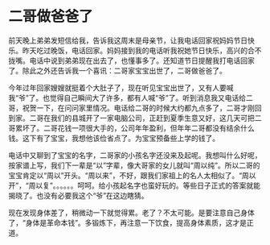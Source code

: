 二哥做爸爸了
======

前天晚上弟弟发短信给我，告诉我这周末是母亲节，让我电话回家祝妈妈节日快乐。昨天吃过晚饭，电话回家。妈妈接到我的电话听我祝她节日快乐，高兴的合不拢嘴。电话中说到弟弟现在出去了，也懂事多了。还知道节日提醒我打电话回家了。除此之外还告诉我一个喜讯：二哥家宝宝出世了，二哥做爸爸了。

今年过年回家嫂嫂就挺着个大肚子了，现在听见宝宝出世了，又有人要喊我“爷”了。也觉得自己瞬间大了许多，都有人喊“爷”了。听到消息我又电话给二哥，祝贺一下，在问问家里情况。电话给二哥的时候大约都九点多了，二哥才刚回到家。二哥在我们的县城开了一家电脑公司，正赶到夏季生意又好，这几天可把二哥累坏了。二哥花钱一项很大手的，公司年年盈利，但年年二哥都没有结余什么钱。这下有了宝宝，我想他该俭省点了。为宝宝预备些上学的钱了。

电话中又聊到了宝宝的名字，二哥家的小孩名字还没来及起呢。我想叫什么好呢，按家谱上写，我们下一辈是“以”字辈，像大哥家的女儿就叫“周以纯”。所以二哥的宝宝肯定以“周以”开头。“周以来”，不好，跟我们家祖上的名人太相似了。“周以开”，“周以复”。。。。。。呵呵。给小孩起名字也蛮好玩的。等些日子正式的答案就能揭晓了。也没有必要我这个“爷”在这边瞎猜。

现在发现身体差了，稍微动一下就觉得累。老了？不太可能。是要注意自己身体了，“身体是革命本钱”。多锻炼下，再注意一下饮食，提高身体素质，这才是正道。
